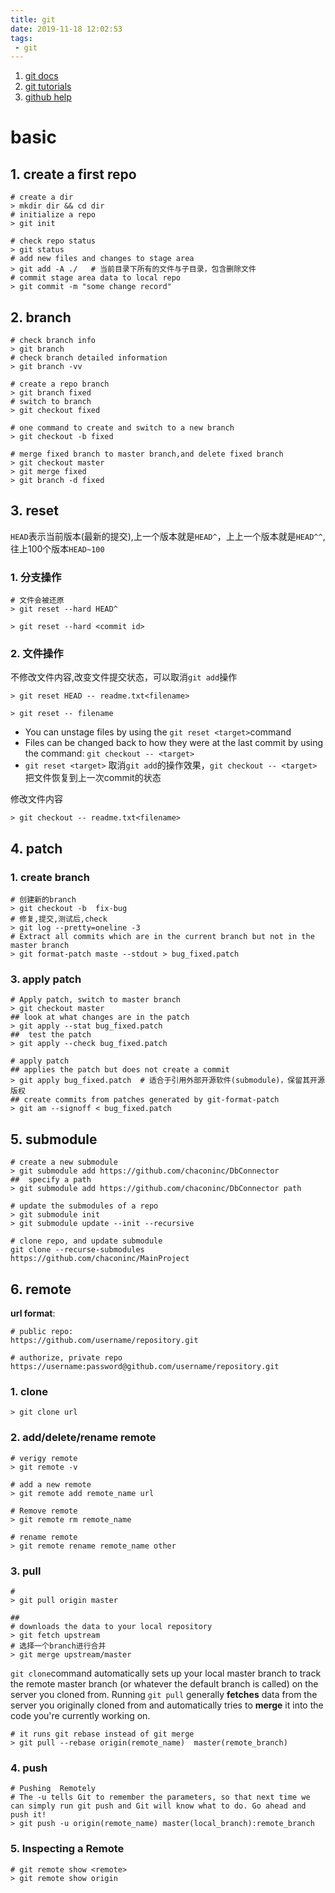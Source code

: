 ```yaml
---
title: git
date: 2019-11-18 12:02:53
tags:
 - git
---
```


<!-- toc -->

1. [git docs](https://git-scm.com/docs)
2. [git tutorials](https://www.atlassian.com/git/tutorials/)
3. [github help]( https://help.github.com/en/github )

# basic

## 1. create a first repo

```shell
# create a dir
> mkdir dir && cd dir
# initialize a repo
> git init

# check repo status
> git status
# add new files and changes to stage area
> git add -A ./   # 当前目录下所有的文件与子目录，包含删除文件
# commit stage area data to local repo
> git commit -m "some change record"
```



## 2. branch

```shell
# check branch info
> git branch
# check branch detailed information
> git branch -vv

# create a repo branch
> git branch fixed
# switch to branch
> git checkout fixed

# one command to create and switch to a new branch
> git checkout -b fixed

# merge fixed branch to master branch,and delete fixed branch
> git checkout master
> git merge fixed
> git branch -d fixed
```



## 3. reset

 `HEAD`表示当前版本(最新的提交),上一个版本就是`HEAD^`，上上一个版本就是`HEAD^^`,往上100个版本`HEAD~100` 

### 1. 分支操作
```shell
# 文件会被还原
> git reset --hard HEAD^

> git reset --hard <commit id>
```
### 2. 文件操作
不修改文件内容,改变文件提交状态，可以取消`git add`操作

```shell
> git reset HEAD -- readme.txt<filename>

> git reset -- filename
```
- You can unstage files by using the `git reset <target>`command
- Files can be changed back to how they were at the last commit by using the command: `git checkout -- <target>`
- `git reset <target>` 取消`git add`的操作效果，`git checkout -- <target>` 把文件恢复到上一次commit的状态

修改文件内容

```shell
> git checkout -- readme.txt<filename>
```



## 4. patch

### 1. create branch

```shell
# 创建新的branch
> git checkout -b  fix-bug
# 修复,提交,测试后,check
> git log --pretty=oneline -3
# Extract all commits which are in the current branch but not in the master branch
> git format-patch maste --stdout > bug_fixed.patch
```

### 3. apply patch

```shell
# Apply patch, switch to master branch
> git checkout master
## look at what changes are in the patch
> git apply --stat bug_fixed.patch
##  test the patch
> git apply --check bug_fixed.patch

# apply patch
## applies the patch but does not create a commit
> git apply bug_fixed.patch  # 适合于引用外部开源软件(submodule)，保留其开源版权
## create commits from patches generated by git-format-patch
> git am --signoff < bug_fixed.patch
```



## 5. submodule

```shell
# create a new submodule
> git submodule add https://github.com/chaconinc/DbConnector
##  specify a path
> git submodule add https://github.com/chaconinc/DbConnector path

# update the submodules of a repo
> git submodule init
> git submodule update --init --recursive

# clone repo, and update submodule
git clone --recurse-submodules https://github.com/chaconinc/MainProject
```

## 6. remote

**url format**:

```shell
# public repo:
https://github.com/username/repository.git

# authorize, private repo
https://username:password@github.com/username/repository.git
```

### 1. clone

```shell
> git clone url
```

### 2. add/delete/rename remote

```shell
# verigy remote
> git remote -v

# add a new remote 
> git remote add remote_name url

# Remove remote
> git remote rm remote_name

# rename remote
> git remote rename remote_name other
```

### 3. pull

```shell
#
> git pull origin master

## 
# downloads the data to your local repository
> git fetch upstream
# 选择一个branch进行合并
> git merge upstream/master
```

 `git clone`command automatically sets up your local master branch to track the remote master branch (or whatever the default branch is called) on the server you cloned from. Running `git pull` generally **fetches** data from the server you originally cloned from and automatically tries to **merge** it into the code you're currently working on. 

```shell
# it runs git rebase instead of git merge
> git pull --rebase origin(remote_name)  master(remote_branch)
```

### 4. push

```shell
# Pushing  Remotely
# The -u tells Git to remember the parameters, so that next time we can simply run git push and Git will know what to do. Go ahead and push it!  
> git push -u origin(remote_name) master(local_branch):remote_branch
```

### 5. Inspecting a Remote

```shell
# git remote show <remote>
> git remote show origin
```

